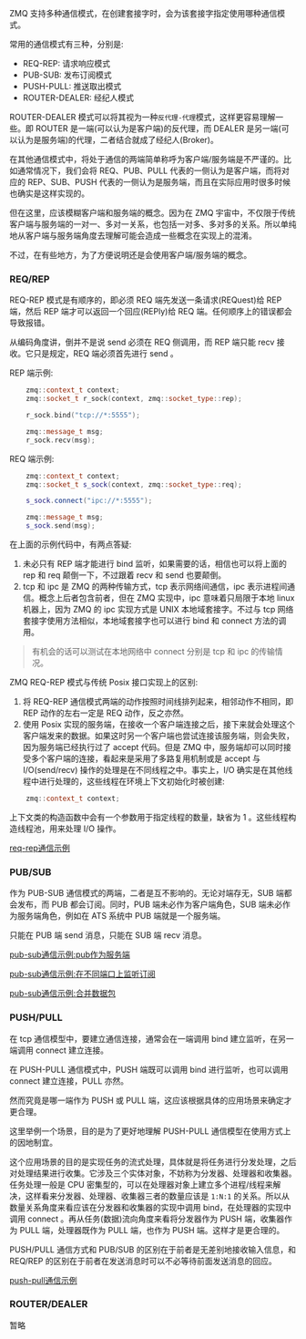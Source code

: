 
ZMQ 支持多种通信模式，在创建套接字时，会为该套接字指定使用哪种通信模式。

常用的通信模式有三种，分别是:
- REQ-REP: 请求响应模式
- PUB-SUB: 发布订阅模式
- PUSH-PULL: 推送取出模式
- ROUTER-DEALER: 经纪人模式

ROUTER-DEALER 模式可以将其视为一种`反代理-代理`模式，这样更容易理解一些。即 ROUTER 是一端(可以认为是客户端)的反代理，而 DEALER 是另一端(可以认为是服务端)的代理，二者结合就成了经纪人(Broker)。

在其他通信模式中，将处于通信的两端简单称呼为客户端/服务端是不严谨的。比如通常情况下，我们会将 REQ、PUB、PULL 代表的一侧认为是客户端，而将对应的 REP、SUB、PUSH 代表的一侧认为是服务端，而且在实际应用时很多时候也确实是这样实现的。

但在这里，应该模糊客户端和服务端的概念。因为在 ZMQ 宇宙中，不仅限于传统客户端与服务端的一对一、多对一关系，也包括一对多、多对多的关系。所以单纯地从客户端与服务端角度去理解可能会造成一些概念在实现上的混淆。

不过，在有些地方，为了方便说明还是会使用客户端/服务端的概念。


### REQ/REP

REQ-REP 模式是有顺序的，即必须 REQ 端先发送一条请求(REQuest)给 REP 端，然后 REP 端才可以返回一个回应(REPly)给 REQ 端。任何顺序上的错误都会导致报错。

从编码角度讲，倒并不是说 send 必须在 REQ 侧调用，而 REP 端只能 recv 接收。它只是规定，REQ 端必须首先进行 send 。

REP 端示例:
```c++
    zmq::context_t context;
    zmq::socket_t r_sock(context, zmq::socket_type::rep);

    r_sock.bind("tcp://*:5555");

    zmq::message_t msg;
    r_sock.recv(msg);
```

REQ 端示例:
```c++
    zmq::context_t context;
    zmq::socket_t s_sock(context, zmq::socket_type::req);

    s_sock.connect("ipc://*:5555");

    zmq::message_t msg;
    s_sock.send(msg);
```

在上面的示例代码中，有两点答疑:
1. 未必只有 REP 端才能进行 bind 监听，如果需要的话，相信也可以将上面的 rep 和 req 颠倒一下，不过跟着 recv 和 send 也要颠倒。
2. tcp 和 ipc 是 ZMQ 的两种传输方式，tcp 表示网络间通信，ipc 表示进程间通信。概念上后者包含前者，但在 ZMQ 实现中，ipc 意味着只局限于本地 linux 机器上，因为 ZMQ 的 ipc 实现方式是 UNIX 本地域套接字。不过与 tcp 网络套接字使用方法相似，本地域套接字也可以进行 bind 和 connect 方法的调用。

> 有机会的话可以测试在本地网络中 connect 分别是 tcp 和 ipc 的传输情况。

ZMQ REQ-REP 模式与传统 Posix 接口实现上的区别:
1. 将 REQ-REP 通信模式两端的动作按照时间线排列起来，相邻动作不相同，即 REP 动作的左右一定是 REQ 动作，反之亦然。
2. 使用 Posix 实现的服务端，在接收一个客户端连接之后，接下来就会处理这个客户端发来的数据。如果这时另一个客户端也尝试连接该服务端，则会失败，因为服务端已经执行过了 accept 代码。但是 ZMQ 中，服务端却可以同时接受多个客户端的连接，看起来是采用了多路复用机制或是 accept 与 I/O(send/recv) 操作的处理是在不同线程之中。事实上，I/O 确实是在其他线程中进行处理的，这些线程在环境上下文初始化时被创建:
```cpp
    zmq::context_t context;
```
上下文类的构造函数中会有一个参数用于指定线程的数量，缺省为 1 。这些线程构造线程池，用来处理 I/O 操作。

[req-rep通信示例](01_req_rep)

### PUB/SUB

作为 PUB-SUB 通信模式的两端，二者是互不影响的。无论对端存无，SUB 端都会发布，而 PUB 都会订阅。同时，PUB 端未必作为客户端角色，SUB 端未必作为服务端角色，例如在 ATS 系统中 PUB 端就是一个服务端。

只能在 PUB 端 send 消息，只能在 SUB 端 recv 消息。

[pub-sub通信示例:pub作为服务端](02_pub_sub)

[pub-sub通信示例:在不同端口上监听订阅](03_pub_sub)

[pub-sub通信示例:合并数据包](04_pub_sub)

### PUSH/PULL

在 tcp 通信模型中，要建立通信连接，通常会在一端调用 bind 建立监听，在另一端调用 connect 建立连接。

在 PUSH-PULL 通信模式中，PUSH 端既可以调用 bind 进行监听，也可以调用 connect 建立连接，PULL 亦然。

然而究竟是哪一端作为 PUSH 或 PULL 端，这应该根据具体的应用场景来确定才更合理。

这里举例一个场景，目的是为了更好地理解 PUSH-PULL 通信模型在使用方式上的因地制宜。

这个应用场景的目的是实现任务的流式处理，具体就是将任务进行分发处理，之后对处理结果进行收集。它涉及三个实体对象，不妨称为分发器、处理器和收集器。任务处理一般是 CPU 密集型的，可以在处理器对象上建立多个进程/线程来解决，这样看来分发器、处理器、收集器三者的数量应该是 `1:N:1` 的关系。所以从数量关系角度来看应该在分发器和收集器的实现中调用 bind，在处理器的实现中调用 connect 。再从任务(数据)流向角度来看将分发器作为 PUSH 端，收集器作为 PULL 端，处理器既作为 PULL 端，也作为 PUSH 端。这样才是更合理的。

PUSH/PULL 通信方式和 PUB/SUB 的区别在于前者是无差别地接收输入信息，和 REQ/REP 的区别在于前者在发送消息时可以不必等待前面发送消息的回应。

[push-pull通信示例](05_push_pull)

### ROUTER/DEALER

暂略
